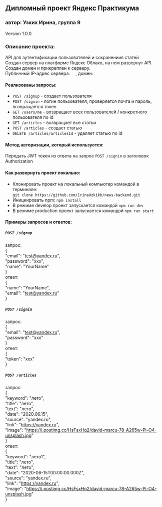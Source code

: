 ## Дипломный проект Яндекс Практикума
### автор: Узких Ирина, группа 9
Version 1.0.0
### Описание проекта:
API для аутентификации пользователей и сохранениия статей                   
Cоздан сервер на платформе Яндекс Облако, на нем развернут API.                
Создан домен и прикреплен к серверу.                                  
Публичный IP-адрес сервера: `  `, домен: `   `                       
#### Реализованы запросы:
- `POST /signup` - создает пользователя                          
- `POST /signin` - логин пользователя, проверяется почта и пароль, возвращается токен   
- `GET /users/me` - возвращает всех пользователей / конкретного пользователя по id
- `GET /articles` - возвращает все статьи                    
- `POST /articles` - создает статью               
- `DELETE /articles/articlesId` - удаляет статью по id
#### Метод авторизации, который используется:
Передать JWT токен из ответа на запрос `POST /signin` в заголовок Authorization
#### Как развернуть проект локально:
- Клонировать проект на локальный компьютер командой в терминале:                              
  `git clone https://github.com/IrinaUzkikh/news-backend.git`
- Инициировать npm: `npm install`
- В режиме develop проект запускается командой `npm run dev`
- В режиме production проект запускается командой `npm run start`
#### Примеры запросов и ответов:
##### `POST /signup`                                                                    
запрос:                                                                                                                                              
{                                            
"email": "test@yandex.ru",                                                             
"password": "xxx",                              
"name": "YourName"                                                                                                                                
}                                                                                     
ответ:                                                                                
{                                  
    "name": "YourName",                                                                              
    "email": "test@yandex.ru"                                                                                                       
}                                                                                                                                     
##### `POST /signin`                                          
запрос:                                                                
{                                                                                                           
"email": "test@yandex.ru",                                                            
"password": "xxx"                                                                          
}                                                                
ответ:                                                               
{                                                                                    
    "token": "xxx"                                                             
}                                                                               
##### `POST /articles`                                                                        
запрос:                                                                                                 
{                    
    "keyword": "лето",               
    "title": "лето",              
    "text": "лето",                
    "date": "2020.06.15",             
    "source": "yandex.ru",               
    "link": "https://yandex.ru",                 
    "image": "https://i.postimg.cc/HsFsxHq2/david-marcu-78-A265w-Pi-O4-unsplash.jpg"                   
}                                                                                                                                         
ответ:                                                                                                                                              
{                              
    "keyword": "лето1",                             
    "title": "лето",                            
    "text": "лето",                         
    "date": "2020-06-15T00:00:00.000Z",                          
    "source": "yandex.ru",                     
    "link": "https://yandex.ru",                          
    "image": "https://i.postimg.cc/HsFsxHq2/david-marcu-78-A265w-Pi-O4-unsplash.jpg"                            
}                                                                           
                               
